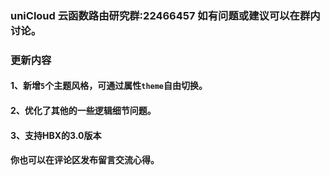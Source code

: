 ### uniCloud 云函数路由研究群:22466457 如有问题或建议可以在群内讨论。
###  更新内容
#### 1、新增`5`个主题风格，可通过属性`theme`自由切换。
#### 2、优化了其他的一些逻辑细节问题。
#### 3、支持HBX的3.0版本
#### 你也可以在评论区发布留言交流心得。